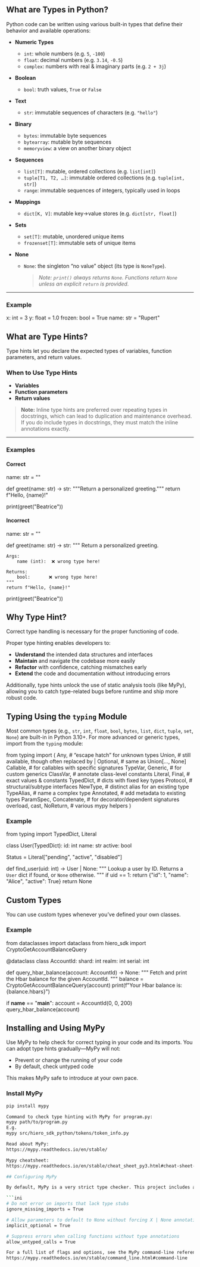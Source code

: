 ## What are Types in Python?

Python code can be written using various built-in types that define their behavior and available operations:

- **Numeric Types**
  - `int`: whole numbers (e.g. `5`, `-100`)
  - `float`: decimal numbers (e.g. `3.14`, `-0.5`)
  - `complex`: numbers with real & imaginary parts (e.g. `2 + 3j`)

- **Boolean**
  - `bool`: truth values, `True` or `False`

- **Text**
  - `str`: immutable sequences of characters (e.g. `"hello"`)

- **Binary**
  - `bytes`: immutable byte sequences  
  - `bytearray`: mutable byte sequences  
  - `memoryview`: a view on another binary object

- **Sequences**
  - `list[T]`: mutable, ordered collections (e.g. `list[int]`)  
  - `tuple[T1, T2, …]`: immutable ordered collections (e.g. `tuple[int, str]`)  
  - `range`: immutable sequences of integers, typically used in loops

- **Mappings**
  - `dict[K, V]`: mutable key→value stores (e.g. `dict[str, float]`)

- **Sets**
  - `set[T]`: mutable, unordered unique items  
  - `frozenset[T]`: immutable sets of unique items

- **None**
  - `None`: the singleton “no value” object (its type is `NoneType`).  
    > _Note: `print()` always returns `None`. Functions return `None` unless an explicit `return` is provided._

---

### Example

x: int       = 3
y: float     = 1.0
frozen: bool = True
name: str    = "Rupert"

## What are Type Hints?

Type hints let you declare the expected types of variables, function parameters, and return values.

### When to Use Type Hints
- **Variables**
- **Function parameters**
- **Return values**

> **Note:** Inline type hints are preferred over repeating types in docstrings, which can lead to duplication and maintenance overhead. If you do include types in docstrings, they must match the inline annotations exactly.

---

### Examples

#### Correct
name: str = ""

def greet(name: str) -> str:
    """Return a personalized greeting."""
    return f"Hello, {name}!"

print(greet("Beatrice"))

#### Incorrect
name: str = ""

def greet(name: str) -> str:
    """
    Return a personalized greeting.

    Args:
        name (int):  ❌ wrong type here!

    Returns:
        bool:       ❌ wrong type here!
    """
    return f"Hello, {name}!"

print(greet("Beatrice"))

## Why Type Hint?

Correct type handling is necessary for the proper functioning of code.

Proper type hinting enables developers to:

- **Understand** the intended data structures and interfaces  
- **Maintain** and navigate the codebase more easily  
- **Refactor** with confidence, catching mismatches early  
- **Extend** the code and documentation without introducing errors  

Additionally, type hints unlock the use of static analysis tools (like MyPy), allowing you to catch type-related bugs before runtime and ship more robust code.

## Typing Using the `typing` Module

Most common types (e.g., `str`, `int`, `float`, `bool`, `bytes`, `list`, `dict`, `tuple`, `set`, `None`) are built-in in Python 3.10+. For more advanced or generic types, import from the `typing` module:

from typing import (
    Any,            # “escape hatch” for unknown types
    Union,         # still available, though often replaced by |
    Optional,      # same as Union[..., None]
    Callable,      # for callables with specific signatures
    TypeVar, Generic,  # for custom generics
    ClassVar,      # annotate class-level constants
    Literal, Final,  # exact values & constants
    TypedDict,     # dicts with fixed key types
    Protocol,      # structural/subtype interfaces
    NewType,       # distinct alias for an existing type
    TypeAlias,     # name a complex type
    Annotated,     # add metadata to existing types
    ParamSpec, Concatenate,  # for decorator/dependent signatures
    overload, cast, NoReturn,  # various mypy helpers
)

### Example
from typing import TypedDict, Literal

class User(TypedDict):
    id:     int
    name:   str
    active: bool

Status = Literal["pending", "active", "disabled"]

def find_user(uid: int) -> User | None:
    """
    Lookup a user by ID.
    Returns a `User` dict if found, or `None` otherwise.
    """
    if uid == 1:
        return {"id": 1, "name": "Alice", "active": True}
    return None

## Custom Types

You can use custom types whenever you’ve defined your own classes.

### Example
from dataclasses import dataclass
from hiero_sdk import CryptoGetAccountBalanceQuery

@dataclass
class AccountId:
    shard:  int
    realm:  int
    serial: int

def query_hbar_balance(account: AccountId) -> None:
    """
    Fetch and print the Hbar balance for the given AccountId.
    """
    balance = CryptoGetAccountBalanceQuery(account)
    print(f"Your Hbar balance is: {balance.hbars}")

if __name__ == "__main__":
    account = AccountId(0, 0, 200)
    query_hbar_balance(account)

## Installing and Using MyPy

Use MyPy to help check for correct typing in your code and its imports. You can adopt type hints gradually—MyPy will not:

- Prevent or change the running of your code  
- By default, check untyped code  

This makes MyPy safe to introduce at your own pace.

### Install MyPy

```bash
pip install mypy

Command to check type hinting with MyPy for program.py:
mypy path/to/program.py
E.g.
mypy src/hiero_sdk_python/tokens/token_info.py

Read about MyPy:
https://mypy.readthedocs.io/en/stable/

Mypy cheatsheet:
https://mypy.readthedocs.io/en/stable/cheat_sheet_py3.html#cheat-sheet-py3

## Configuring MyPy

By default, MyPy is a very strict type checker. This project includes a `mypy.ini` at `/mypy.ini` to enable gradual, module-by-module checking. You can customize it to suit your needs:

```ini
# Do not error on imports that lack type stubs
ignore_missing_imports = True

# Allow parameters to default to None without forcing X | None annotations
implicit_optional = True

# Suppress errors when calling functions without type annotations
allow_untyped_calls = True

For a full list of flags and options, see the MyPy command-line reference:
https://mypy.readthedocs.io/en/stable/command_line.html#command-line